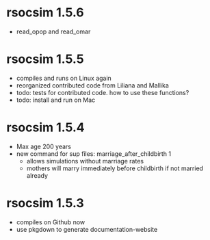 # rsocsim 1.5.6
 * read_opop and read_omar

# rsocsim 1.5.5
 * compiles and runs on Linux again
 * reorganized contributed code from Liliana and Mallika
 * todo: tests for contributed code. how to use these functions?
 * todo: install and run on Mac

# rsocsim 1.5.4
 * Max age 200 years
 * new command for sup files: marriage_after_childbirth 1
   * allows simulations without marriage rates
   * mothers will marry immediately before childbirth if not married already

# rsocsim 1.5.3
 * compiles on Github now
 * use pkgdown to generate documentation-website
 